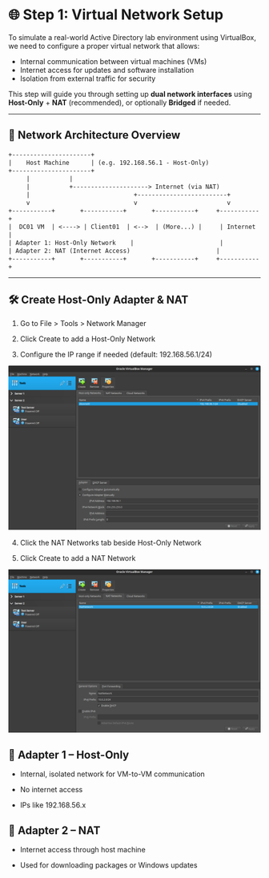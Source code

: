# 🌐 Step 1: Virtual Network Setup

To simulate a real-world Active Directory lab environment using VirtualBox, we need to configure a proper virtual network that allows:

- Internal communication between virtual machines (VMs)  
- Internet access for updates and software installation  
- Isolation from external traffic for security  

This step will guide you through setting up **dual network interfaces** using **Host-Only** + **NAT** (recommended), or optionally **Bridged** if needed.

---

## 🧱 Network Architecture Overview

```text
+----------------------+
|    Host Machine      | (e.g. 192.168.56.1 - Host-Only)
+----------------------+
     |           |
     |           +---------------------> Internet (via NAT)
     |                             +-------------------------+
     v                             v                         v
+-----------+       +-----------+       +-----------+     +-----------+
|  DC01 VM  | <----> | Client01  | <-->  | (More...) |     | Internet  |
| Adapter 1: Host-Only Network    |                        |
| Adapter 2: NAT (Internet Access)                        |
+-----------+       +-----------+       +-----------+     +-----------+
```

---

## 🛠️ Create Host-Only Adapter & NAT

1. Go to File > Tools > Network Manager

2. Click Create to add a Host-Only Network

3. Configure the IP range if needed (default: 192.168.56.1/24)

![create-host-only-example](https://raw.githubusercontent.com/ProJensen/active-directory-lab/refs/heads/main/screenshot/create-host-only-example.png)

4. Click the NAT Networks tab beside Host-Only Network

5. Click Create to add a NAT Network

![create-nat-network-example](https://raw.githubusercontent.com/ProJensen/active-directory-lab/refs/heads/main/screenshot/create-nat-network-example.png)

## 🔌 Adapter 1 – Host-Only

- Internal, isolated network for VM-to-VM communication

- No internet access

- IPs like 192.168.56.x

## 🔌 Adapter 2 – NAT

- Internet access through host machine

- Used for downloading packages or Windows updates

